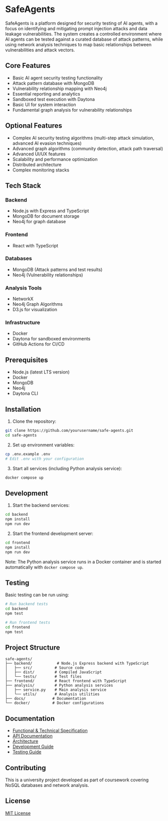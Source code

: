 # SafeAgents

SafeAgents is a platform designed for security testing of AI agents, with a focus on identifying and mitigating prompt injection attacks and data leakage vulnerabilities. The system creates a controlled environment where AI agents can be tested against a curated database of attack patterns, while using network analysis techniques to map basic relationships between vulnerabilities and attack vectors.

## Core Features

- Basic AI agent security testing functionality
- Attack pattern database with MongoDB
- Vulnerability relationship mapping with Neo4j
- Essential reporting and analytics
- Sandboxed test execution with Daytona
- Basic UI for system interaction
- Fundamental graph analysis for vulnerability relationships

## Optional Features

- Complex AI security testing algorithms (multi-step attack simulation, advanced AI evasion techniques)
- Advanced graph algorithms (community detection, attack path traversal)
- Advanced UI/UX features
- Scalability and performance optimization
- Distributed architecture
- Complex monitoring stacks

## Tech Stack

### Backend
- Node.js with Express and TypeScript
- MongoDB for document storage
- Neo4j for graph database

### Frontend
- React with TypeScript

### Databases
- MongoDB (Attack patterns and test results)
- Neo4j (Vulnerability relationships)

### Analysis Tools
- NetworkX
- Neo4j Graph Algorithms
- D3.js for visualization

### Infrastructure
- Docker
- Daytona for sandboxed environments
- GitHub Actions for CI/CD

## Prerequisites

- Node.js (latest LTS version)
- Docker
- MongoDB
- Neo4j
- Daytona CLI

## Installation

1. Clone the repository:
```bash
git clone https://github.com/yourusername/safe-agents.git
cd safe-agents
```

2. Set up environment variables:
```bash
cp .env.example .env
# Edit .env with your configuration
```

3. Start all services (including Python analysis service):
```bash
docker compose up
```

## Development

1. Start the backend services:
```bash
cd backend
npm install
npm run dev
```

2. Start the frontend development server:
```bash
cd frontend
npm install
npm run dev
```

Note: The Python analysis service runs in a Docker container and is started automatically with `docker compose up`.

## Testing

Basic testing can be run using:
```bash
# Run backend tests
cd backend
npm test

# Run frontend tests
cd frontend
npm test
```

## Project Structure

```
safe-agents/
├── backend/           # Node.js Express backend with TypeScript
│   ├── src/          # Source code
│   ├── dist/         # Compiled JavaScript
│   └── tests/        # Test files
├── frontend/         # React frontend with TypeScript
├── analysis/         # Python analysis services
│   ├── service.py    # Main analysis service
│   └── utils/        # Analysis utilities
├── docs/            # Documentation
└── docker/          # Docker configurations
```

## Documentation

- [Functional & Technical Specification](SPECS.md)
- [API Documentation](docs/API.md)
- [Architecture](docs/ARCHITECTURE.md)
- [Development Guide](docs/DEVELOPMENT.md)
- [Testing Guide](docs/TESTING.md)

## Contributing

This is a university project developed as part of coursework covering NoSQL databases and network analysis.

## License

[MIT License](LICENSE)
